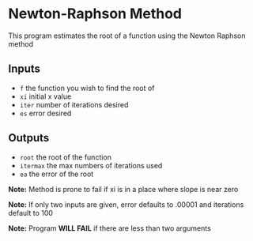 Newton-Raphson Method
===================
This program estimates the root of a function using the Newton Raphson method
## Inputs
* `f` the function you wish to find the root of
* `xi` initial x value
* `iter` number of iterations desired
* `es` error desired
## Outputs
* `root` the root of the function
* `itermax` the max numbers of iterations used
* `ea` the error of the root

__Note:__ Method is prone to fail if xi is in a place where slope is near zero

__Note:__ If only two inputs are given, error defaults to .00001 and iterations default to 100

__Note:__ Program __WILL FAIL__ if there are less than two arguments
